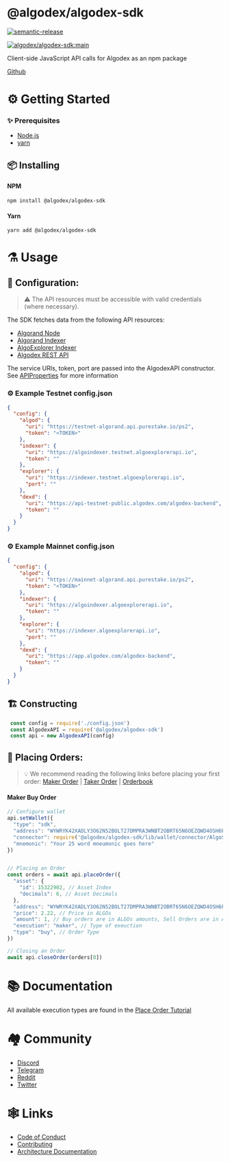 # @algodex/algodex-sdk

[![semantic-release](https://img.shields.io/badge/%20%20%F0%9F%93%A6%F0%9F%9A%80-semantic--release-e10079.svg)](https://github.com/semantic-release/semantic-release)

[![algodex/algodex-sdk:main](https://github.com/algodex/algodex-sdk/actions/workflows/ci.yml/badge.svg?branch=main)](https://github.com/algodex/algodex-sdk/actions/workflows/ci.yml)

[//]: # ([![Maintainability]&#40;https://api.codeclimate.com/v1/badges/ec6d58e1e3562cd4be26/maintainability&#41;]&#40;https://codeclimate.com/repos/62438536b3ae7671bd0005a9/maintainability&#41;)
[//]: # ([![Test Coverage]&#40;https://api.codeclimate.com/v1/badges/ec6d58e1e3562cd4be26/test_coverage&#41;]&#40;https://codeclimate.com/repos/62438536b3ae7671bd0005a9/test_coverage&#41;)

Client-side JavaScript API calls for Algodex as an npm package

[Github](https://github.com/algodex/algodex-sdk)

# ⚙ Getting Started

### ✨ Prerequisites

- [Node.js](https://nodejs.org/en/download/)
- [yarn](https://classic.yarnpkg.com/en/docs/install)

## 📦 Installing

#### NPM

```shell
npm install @algodex/algodex-sdk
```

#### Yarn

```shell
yarn add @algodex/algodex-sdk
```

# ⚗ Usage

## 🔧 Configuration:
> ⚠ The API resources must be accessible with valid credentials (where necessary).

The SDK fetches data from the following API resources:

- [Algorand Node](https://developer.algorand.org/docs/run-a-node/setup/install/)
- [Algorand Indexer](https://developer.algorand.org/docs/run-a-node/setup/indexer/)
- [AlgoExplorer Indexer](https://indexer.algoexplorerapi.io/rl/v1/search?keywords=724480511)
- [Algodex REST API](https://app.algodex.com/algodex-backend/assets.php?id=724480511)

The service URIs, token, port are passed into the AlgodexAPI constructor.
See [APIProperties](https://docs.algodex.com/AlgodexApi.html) for more information

### ⚙ Example Testnet config.json
```json
{
  "config": {
    "algod": {
      "uri": "https://testnet-algorand.api.purestake.io/ps2",
      "token": "<TOKEN>"
    },
    "indexer": {
      "uri": "https://algoindexer.testnet.algoexplorerapi.io",
      "token": ""
    },
    "explorer": {
      "uri": "https://indexer.testnet.algoexplorerapi.io",
      "port": ""
    },
    "dexd": {
      "uri": "https://api-testnet-public.algodex.com/algodex-backend",
      "token": ""
    }
  }
}

```
### ⚙ Example Mainnet config.json
```json
{
  "config": {
    "algod": {
      "uri": "https://mainnet-algorand.api.purestake.io/ps2",
      "token": "<TOKEN>"
    },
    "indexer": {
      "uri": "https://algoindexer.algoexplorerapi.io",
      "token": ""
    },
    "explorer": {
      "uri": "https://indexer.algoexplorerapi.io",
      "port": ""
    },
    "dexd": {
      "uri": "https://app.algodex.com/algodex-backend",
      "token": ""
    }
  }
}
```
## 🏗 Constructing

```javascript
 const config = require('./config.json')
 const AlgodexAPI = require('@algodex/algodex-sdk')
 const api = new AlgodexAPI(config)
```

## 💱 Placing Orders:
> 💡️ We recommend reading the following links before placing your first order:
> [Maker Order](https://docs.algodex.com/tutorial-MakerOrder.html) | [Taker Order](https://docs.algodex.com/tutorial-TakerOrder.html) | [Orderbook](https://docs.algodex.com/tutorial-Orderbook.html)

#### Maker Buy Order
```javascript
// Configure wallet
api.setWallet({
  "type": "sdk",
  "address": "WYWRYK42XADLY3O62N52BOLT27DMPRA3WNBT2OBRT65N6OEZQWD4OSH6PI",
  "connector": require('@algodex/algodex-sdk/lib/wallet/connector/AlgoSDK'),
  "mnemonic": "Your 25 word mneumonic goes here"
})


// Placing an Order
const orders = await api.placeOrder({
  "asset": {
    "id": 15322902, // Asset Index
    "decimals": 6, // Asset Decimals
  },
  "address": "WYWRYK42XADLY3O62N52BOLT27DMPRA3WNBT2OBRT65N6OEZQWD4OSH6PI",
  "price": 2.22, // Price in ALGOs
  "amount": 1, // Buy orders are in ALGOs amounts, Sell Orders are in Asset amounts
  "execution": "maker", // Type of exeuction
  "type": "buy", // Order Type
})

// Closing an Order
await api.closeOrder(orders[0])
```

# 📚 Documentation

All available execution types are found in the [Place Order Tutorial](https://docs.algodex.com/tutorial-PlacingOrder.html)

# 🏘 Community 
- [Discord](https://discord.com/invite/qS3Q7AqwF6)
- [Telegram](https://t.me/algodex)
- [Reddit](https://www.reddit.com/r/Algodex/)
- [Twitter](https://twitter.com/AlgodexOfficial)


# 🕸 Links
- [Code of Conduct](CODE_OF_CONDUCT.md)
- [Contributing](.github/CONTRIBUTING.md)
- [Architecture Documentation](https://github.com/algodex/algodex-architecture)
